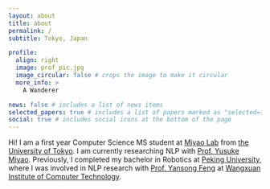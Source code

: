 ```yaml
---
layout: about
title: about
permalink: /
subtitle: Tokyo, Japan

profile:
  align: right
  image: prof_pic.jpg
  image_circular: false # crops the image to make it circular
  more_info: >
    A Wanderer

news: false # includes a list of news items
selected_papers: true # includes a list of papers marked as "selected={true}"
social: true # includes social icons at the bottom of the page
---
```


Hi! I am a first year Computer Science MS student at [Miyao Lab](https://mynlp.is.s.u-tokyo.ac.jp/en/index) from [the University of Tokyo](https://www.i.u-tokyo.ac.jp/index_e.shtml). I am currently researching NLP with [Prof. Yusuke Miyao](https://researchmap.jp/yusuke/?lang=english). Previously, I completed my bachelor in Robotics at [Peking University](https://www.pku.edu.cn/), where I was involved in NLP research with [Prof. Yansong Feng](https://sites.google.com/site/ysfeng/home) at [Wangxuan Institute of Computer Technology](https://www.icst.pku.edu.cn/).